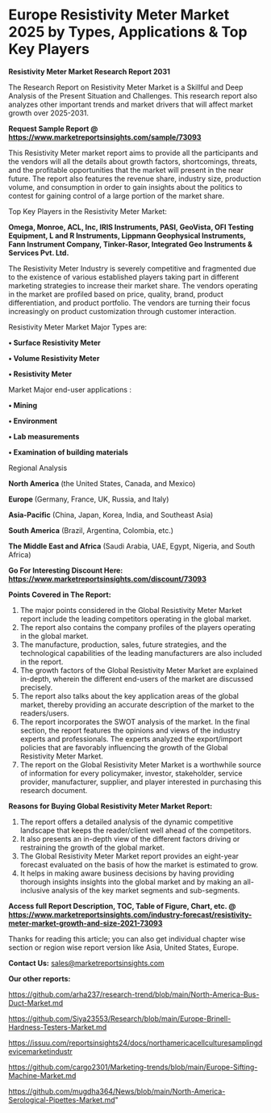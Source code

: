  # Europe Resistivity Meter Market 2025 by Types, Applications & Top Key Players

<strong>Resistivity Meter Market Research Report 2031</strong>

The Research Report on Resistivity Meter Market is a Skillful and Deep Analysis of the Present Situation and Challenges. This research report also analyzes other important trends and market drivers that will affect market growth over 2025-2031.

<strong>Request Sample Report @ <a href=https://www.marketreportsinsights.com/sample/73093>https://www.marketreportsinsights.com/sample/73093</a></strong>

This Resistivity Meter market report aims to provide all the participants and the vendors will all the details about growth factors, shortcomings, threats, and the profitable opportunities that the market will present in the near future. The report also features the revenue share, industry size, production volume, and consumption in order to gain insights about the politics to contest for gaining control of a large portion of the market share.

Top Key Players in the Resistivity Meter Market:

<strong>Omega, Monroe, ACL, Inc, IRIS Instruments, PASI, GeoVista, OFI Testing Equipment, L and R Instruments, Lippmann Geophysical Instruments, Fann Instrument Company, Tinker-Rasor, Integrated Geo Instruments & Services Pvt. Ltd.</strong>

The Resistivity Meter Industry is severely competitive and fragmented due to the existence of various established players taking part in different marketing strategies to increase their market share. The vendors operating in the market are profiled based on price, quality, brand, product differentiation, and product portfolio. The vendors are turning their focus increasingly on product customization through customer interaction.

Resistivity Meter Market Major Types are:

<strong>• Surface Resistivity Meter

• Volume Resistivity Meter

• Resistivity Meter</strong>

Market Major end-user applications :

<strong>• Mining

• Environment

• Lab measurements

• Examination of building materials</strong>

Regional Analysis

</u><strong><b>North America</b></strong> (the United States, Canada, and Mexico)

<strong><b>Europe </b></strong>(Germany, France, UK, Russia, and Italy)

<strong><b>Asia-Pacific</b></strong> (China, Japan, Korea, India, and Southeast Asia)

<strong><b>South America</b></strong> (Brazil, Argentina, Colombia, etc.)

<strong><b>The Middle East and Africa</b></strong> (Saudi Arabia, UAE, Egypt, Nigeria, and South Africa)

<strong>Go For Interesting Discount Here: <a href=https://www.marketreportsinsights.com/discount/73093>https://www.marketreportsinsights.com/discount/73093</a></strong>

<strong>Points Covered in The Report:</strong>
<ol>
  <li>The major points considered in the Global Resistivity Meter Market report include the leading competitors operating in the global market.</li>
  <li>The report also contains the company profiles of the players operating in the global market.</li>
  <li>The manufacture, production, sales, future strategies, and the technological capabilities of the leading manufacturers are also included in the report.</li>
  <li>The growth factors of the Global Resistivity Meter Market are explained in-depth, wherein the different end-users of the market are discussed precisely.</li>
  <li>The report also talks about the key application areas of the global market, thereby providing an accurate description of the market to the readers/users.</li>
  <li>The report incorporates the SWOT analysis of the market. In the final section, the report features the opinions and views of the industry experts and professionals. The experts analyzed the export/import policies that are favorably influencing the growth of the Global Resistivity Meter Market.</li>
  <li>The report on the Global Resistivity Meter Market is a worthwhile source of information for every policymaker, investor, stakeholder, service provider, manufacturer, supplier, and player interested in purchasing this research document.</li>
</ol>
<strong>Reasons for Buying Global Resistivity Meter Market Report:</strong>

<ol>
  <li>The report offers a detailed analysis of the dynamic competitive landscape that keeps the reader/client well ahead of the competitors.</li>
  <li>It also presents an in-depth view of the different factors driving or restraining the growth of the global market.</li>
  <li>The Global Resistivity Meter Market report provides an eight-year forecast evaluated on the basis of how the market is estimated to grow.</li>
  <li>It helps in making aware business decisions by having providing thorough insights insights into the global market and by making an all-inclusive analysis of the key market segments and sub-segments.</li>
</ol>
<strong>Access full Report Description, TOC, Table of Figure, Chart, etc. @ <a href=https://www.marketreportsinsights.com/industry-forecast/resistivity-meter-market-growth-and-size-2021-73093>https://www.marketreportsinsights.com/industry-forecast/resistivity-meter-market-growth-and-size-2021-73093</a></strong>


Thanks for reading this article; you can also get individual chapter wise section or region wise report version like Asia, United States, Europe.

<strong>Contact Us:</strong>
sales@marketreportsinsights.com

<strong>Our other reports:</strong>

<a href=https://github.com/arha237/research-trend/blob/main/North-America-Bus-Duct-Market.md>https://github.com/arha237/research-trend/blob/main/North-America-Bus-Duct-Market.md</a>

<a href=https://github.com/Siya23553/Research/blob/main/Europe-Brinell-Hardness-Testers-Market.md>https://github.com/Siya23553/Research/blob/main/Europe-Brinell-Hardness-Testers-Market.md</a>

<a href=https://issuu.com/reportsinsights24/docs/northamericacellculturesamplingdevicemarketindustr>https://issuu.com/reportsinsights24/docs/northamericacellculturesamplingdevicemarketindustr</a>

<a href=https://github.com/cargo2301/Marketing-trends/blob/main/Europe-Sifting-Machine-Market.md>https://github.com/cargo2301/Marketing-trends/blob/main/Europe-Sifting-Machine-Market.md</a>

<a href=https://github.com/mugdha364/News/blob/main/North-America-Serological-Pipettes-Market.md>https://github.com/mugdha364/News/blob/main/North-America-Serological-Pipettes-Market.md</a>"
